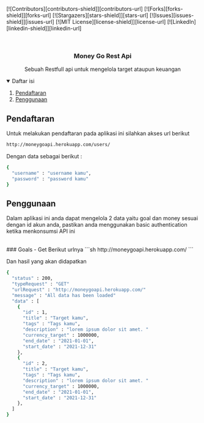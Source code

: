 
[![Contributors][contributors-shield]][contributors-url]
[![Forks][forks-shield]][forks-url]
[![Stargazers][stars-shield]][stars-url]
[![Issues][issues-shield]][issues-url]
[![MIT License][license-shield]][license-url]
[![LinkedIn][linkedin-shield]][linkedin-url]

<br />
<p align="center">
  <h3 align="center">Money Go Rest Api</h3>

  <p align="center">
    Sebuah Restfull api untuk mengelola target ataupun keuangan
    <br />
  </p>
</p>

<details open="open">
  <summary>Daftar isi</summary>
  <ol>
    <li><a href="#pendaftaran">Pendaftaran</a></li>
    <li><a href="#penggunaan">Penggunaan</a></li>
  </ol>
</details>

## Pendaftaran
  Untuk melakukan pendaftaran pada aplikasi ini silahkan akses url berikut
  ```sh
  http://moneygoapi.herokuapp.com/users/
  ```
  Dengan data sebagai berikut :
  ```sh
  {
    "username" : "username kamu",
    "password" : "password kamu"
  }
  ```
  
## Penggunaan
  Dalam aplikasi ini anda dapat mengelola 2 data yaitu goal dan money sesuai dengan id akun anda, pastikan anda menggunakan basic authentication ketika menkonsumsi API ini

<br/>
### Goals - Get
  Berikut urlnya
  ```sh
  http://moneygoapi.herokuapp.com/
  ```
  
  Dan hasil yang akan didapatkan 
  ```sh
  {
    "status" : 200,
    "typeRequest" : "GET"
    "urlRequest" : "http://moneygoapi.herokuapp.com/"
    "message" : "All data has been loaded"
    "data" : [
      {
        "id" : 1,
        "title" : "Target kamu",
        "tags" : "Tags kamu",
        "description" : "lorem ipsum dolor sit amet. "
        "currency_target" : 1000000,
        "end_date" : "2021-01-01",
        "start_date" : "2021-12-31"
      },
      {
        "id" : 2,
        "title" : "Target kamu",
        "tags" : "Tags kamu",
        "description" : "lorem ipsum dolor sit amet. "
        "currency_target" : 1000000,
        "end_date" : "2021-01-01",
        "start_date" : "2021-12-31"
      },
    ]
  }
  ```

